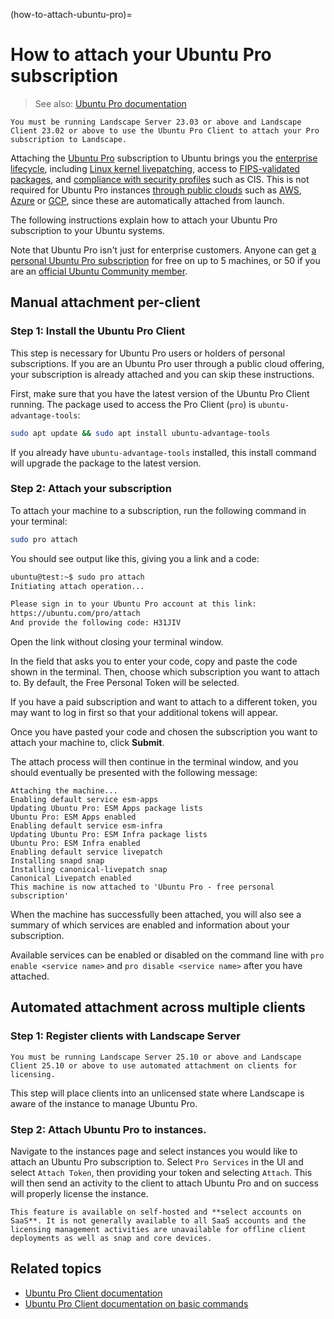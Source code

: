 (how-to-attach-ubuntu-pro)=
# How to attach your Ubuntu Pro subscription

> See also: [Ubuntu Pro documentation](https://documentation.ubuntu.com/pro/)

```{note}
You must be running Landscape Server 23.03 or above and Landscape Client 23.02 or above to use the Ubuntu Pro Client to attach your Pro subscription to Landscape.
```

Attaching the [Ubuntu Pro](https://ubuntu.com/pro) subscription to Ubuntu brings you the [enterprise lifecycle](https://ubuntu.com/about/release-cycle), including [Linux kernel livepatching](https://ubuntu.com/security/livepatch), access to [FIPS-validated packages](https://ubuntu.com/security/fips), and [compliance with security profiles](https://ubuntu.com/security/certifications) such as CIS. This is not required for Ubuntu Pro instances [through public clouds](https://ubuntu.com/public-cloud) such as [AWS](https://ubuntu.com/aws/pro), [Azure](https://ubuntu.com/azure/pro) or [GCP](https://ubuntu.com/gcp/pro), since these are automatically attached from launch.

The following instructions explain how to attach your Ubuntu Pro subscription to your Ubuntu systems.

Note that Ubuntu Pro isn't just for enterprise customers. Anyone can get [a personal Ubuntu Pro subscription](https://ubuntu.com/pro) for free on up to 5 machines, or 50 if you are an [official Ubuntu Community member](https://wiki.ubuntu.com/Membership).

## Manual attachment per-client

### Step 1: Install the Ubuntu Pro Client

This step is necessary for Ubuntu Pro users or holders of personal subscriptions. If you are an Ubuntu Pro user through a public cloud offering, your subscription is already attached and you can skip these instructions.

First, make sure that you have the latest version of the Ubuntu Pro Client running. The package used to access the Pro Client (`pro`) is `ubuntu-advantage-tools`:

```bash
sudo apt update && sudo apt install ubuntu-advantage-tools
```

If you already have `ubuntu-advantage-tools` installed, this install command will upgrade the package to the latest version.

### Step 2: Attach your subscription

To attach your machine to a subscription, run the following command in your terminal:

```bash
sudo pro attach
```

You should see output like this, giving you a link and a code:

```bash
ubuntu@test:~$ sudo pro attach
Initiating attach operation...

Please sign in to your Ubuntu Pro account at this link:
https://ubuntu.com/pro/attach
And provide the following code: H31JIV
```

Open the link without closing your terminal window.

In the field that asks you to enter your code, copy and paste the code shown in the terminal. Then, choose which subscription you want to attach to. By default, the Free Personal Token will be selected.

If you have a paid subscription and want to attach to a different token, you may want to log in first so that your additional tokens will appear.

Once you have pasted your code and chosen the subscription you want to attach your machine to, click **Submit**.

The attach process will then continue in the terminal window, and you should eventually be presented with the following message:

```
Attaching the machine...
Enabling default service esm-apps
Updating Ubuntu Pro: ESM Apps package lists
Ubuntu Pro: ESM Apps enabled
Enabling default service esm-infra
Updating Ubuntu Pro: ESM Infra package lists
Ubuntu Pro: ESM Infra enabled
Enabling default service livepatch
Installing snapd snap
Installing canonical-livepatch snap
Canonical Livepatch enabled
This machine is now attached to 'Ubuntu Pro - free personal subscription'
```

When the machine has successfully been attached, you will also see a summary of which services are enabled and information about your subscription.

Available services can be enabled or disabled on the command line with `pro enable <service name>` and `pro disable <service name>` after you have attached.

## Automated attachment across multiple clients

### Step 1: Register clients with Landscape Server

```{note}
You must be running Landscape Server 25.10 or above and Landscape Client 25.10 or above to use automated attachment on clients for licensing.
```

This step will place clients into an unlicensed state where Landscape is aware of the instance to manage Ubuntu Pro.

### Step 2: Attach Ubuntu Pro to instances.

Navigate to the instances page and select instances you would like to attach an Ubuntu Pro subscription to. Select `Pro Services` in the UI and select `Attach Token`, then providing your token and selecting `Attach`. This will then send an activity to the client to attach Ubuntu Pro and on success will properly license the instance.

```{note}
This feature is available on self-hosted and **select accounts on SaaS**. It is not generally available to all SaaS accounts and the licensing management activities are unavailable for offline client deployments as well as snap and core devices.
```


## Related topics

- [Ubuntu Pro Client documentation](https://canonical-ubuntu-pro-client.readthedocs-hosted.com/en/latest/)
- [Ubuntu Pro Client documentation on basic commands](https://canonical-ubuntu-pro-client.readthedocs-hosted.com/en/latest/tutorials/basic_commands.html)

